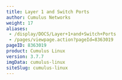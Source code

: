 ```yaml
---
title: Layer 1 and Switch Ports
author: Cumulus Networks
weight: 17
aliases:
 - /display/DOCS/Layer+1+and+Switch+Ports
 - /pages/viewpage.action?pageId=8363019
pageID: 8363019
product: Cumulus Linux
version: 3.7.7
imgData: cumulus-linux
siteSlug: cumulus-linux
---
```


